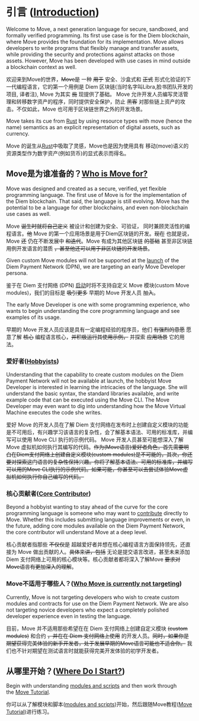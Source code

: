 
# 引言 ([Introduction](https://move-language.github.io/move/introduction.html#introduction))

Welcome to Move, a next generation language for secure, sandboxed, and formally verified programming. Its first use case is for the Diem blockchain, where Move provides the foundation for its implementation. Move allows developers to write programs that flexibly manage and transfer assets, while providing the security and protections against attacks on those assets. However, Move has been developed with use cases in mind outside a blockchain context as well.

欢迎来到Move的世界，~~Move是~~ 一种 ~~用于~~ 安全、沙盒式和 ~~正式~~ 形式化验证的下一代编程语言，它的第一个用例是 Diem 区块链(当时名字叫Libra,脸书团队开发的项目, 译者注), Move 为其实 ~~施~~ 现提供了基础。 Move 允许开发人员编写灵活管理和转移数字资产的程序，同时提供安全保护，防止 ~~黑客~~ 对那些链上资产的攻击。不仅如此，Move 也可用于区块链世界之外的开发场景。

Move takes its cue from [Rust](https://www.rust-lang.org/) by using resource types with move (hence the name) semantics as an explicit representation of digital assets, such as currency.

Move 的诞生从[Rust](https://www.rust-lang.org/)中吸取了灵感，Move也是因为使用具有 移动(move)语义的资源类型作为数字资产(例如货币)的显式表示而得名。

## Move是为谁准备的？[Who is Move for?](https://move-language.github.io/move/introduction.html#who-is-move-for)

Move was designed and created as a secure, verified, yet flexible programming language. The first use of Move is for the implementation of the Diem blockchain. That said, the language is still evolving. Move has the potential to be a language for other blockchains, and even non-blockchain use cases as well.

Move ~~诞生时就将自己定义~~ 被设计和创建为安全、可验证， 同时兼顾灵活性的编程语言。~~他~~ Move 的第一个应用场景是用于Diem区块链的开发。~~现在~~ 也就是说，Move ~~还~~ 仍在不断发展中 ~~和迭代~~。Move 有成为其他区块链 ~~的基础~~ 甚至非区块链用例开发语言的潜质 ~~，甚至他还可以用于非区块链的开发场景~~。

Given custom Move modules will not be supported at the [launch](https://diem.com/white-paper/#whats-next) of the Diem Payment Network (DPN), we are targeting an early Move Developer persona.

鉴于在 Diem 支付网络 (DPN) [启动](https://diem.com/white-paper/#whats-next)时将不支持自定义 Move 模块(custom Move modules)，我们的目标是 ~~吸引更多~~ 早期的 Move 开发人员 ~~加入~~。

The early Move Developer is one with some programming experience, who wants to begin understanding the core programming language and see examples of its usage.

早期的 Move 开发人员应该是具有一定编程经验的程序员，他们 ~~有强烈的意愿~~ 愿意了解 ~~核心~~ 编程语言核心，~~并积极运行其使用示例，~~ 并探索 ~~应用场景~~ 它的用法。

### 爱好者([Hobbyists](https://move-language.github.io/move/introduction.html#hobbyists))

Understanding that the capability to create custom modules on the Diem Payment Network will not be available at launch, the hobbyist Move Developer is interested in learning the intricacies of the language. She will understand the basic syntax, the standard libraries available, and write example code that can be executed using the Move CLI. The Move Developer may even want to dig into understanding how the Move Virtual Machine executes the code she writes.

爱好 Move 的开发人员在了解 Diem 支付网络在发布时上创建自定义模块的功能是不可用后，有兴趣学习该语言的复杂性，会了解基本语法、可用的标准库，并编写可以使用 Move CLI 执行的示例代码。 Move 开发人员甚至可能想深入了解 Move 虚拟机如何执行其编写的代码。~~作为(Move语言)爱好者角色，首先需要明白在Diem支付网络上创建自定义模块(custom modules)是不可能的，其次，你还要对探索这门语言的复杂性保持兴趣。你将了解基本语法、可用的标准库，并编写可以用的Move CLI执行的示例代码。如果可能，你甚至可以去尝试体验Move虚拟机如何执行你自己编写的代码。~~

### 核心贡献者([Core Contributor](https://move-language.github.io/move/introduction.html#core-contributor))

Beyond a hobbyist wanting to stay ahead of the curve for the core programming language is someone who may want to [contribute](https://diem.com/en-US/cla-sign/) directly to Move. Whether this includes submitting language improvements or even, in the future, adding core modules available on the Diem Payment Network, the core contributor will understand Move at a deep level.

核心贡献者指那些 ~~不仅仅是~~  超越爱好者并想在核心编程语言方面保持领先，还直接为 Move 做出贡献的人。~~具体来讲，包括~~ 无论是提交语言改进，甚至未来添加 Diem 支付网络上可用的核心模块等。核心贡献者都将深入了解Move ~~要求对Move语言有更加深入的理解~~。

### Move不适用于哪些人？([Who Move is currently not targeting](https://move-language.github.io/move/introduction.html#who-move-is-currently-not-targeting))

Currently, Move is not targeting developers who wish to create custom modules and contracts for use on the Diem Payment Network. We are also not targeting novice developers who expect a completely polished developer experience even in testing the language.

目前，Move 并不适用那些希望在在 Diem 支付网络上创建自定义模块 ~~(custom modules)~~ 和合约 ~~，并在在 Diem 支付网络上使用~~ 的开发人员。~~同时，如果你是期望获得完美体验的新手开发者，处于发展早期的Move语言可能也不适合你。~~ 我们也不针对期望在测试语言时就能获得完美开发体验的初学开发者。

## 从哪里开始？([Where Do I Start?](https://move-language.github.io/move/introduction.html#where-do-i-start))

Begin with understanding [modules and scripts](https://move-language.github.io/move/modules-and-scripts.html) and then work through the [Move Tutorial](https://move-language.github.io/move/creating-coins.html).

你可以从了解模块和脚本([modules and scripts](https://move-language.github.io/move/modules-and-scripts.html))开始，然后跟随Move教程([Move Tutorial](https://move-language.github.io/move/creating-coins.html))进行练习。